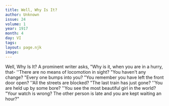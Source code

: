 ```yaml
---
title: Well, Why Is It?
author: Unknown
issue: 24
volume: 1
year: 1917
month: 4
day: VI
tags:
layout: page.njk
image:
---
```

Well, Why Is It?    A prominent writer asks, "Why is it, when you are in a hurry, that-   ''There are no means of locomotion in sight?   "You haven't any change?   "Every one bumps into you?   "You remember you have left the front   door open?   ''All the streets are blocked?   "The last train has just gone?   ''You are held up by some bore?   ''You see the most beautiful girl in the   world?   "Your watch is wrong?   The other person is late and you are kept waiting an hour?"



